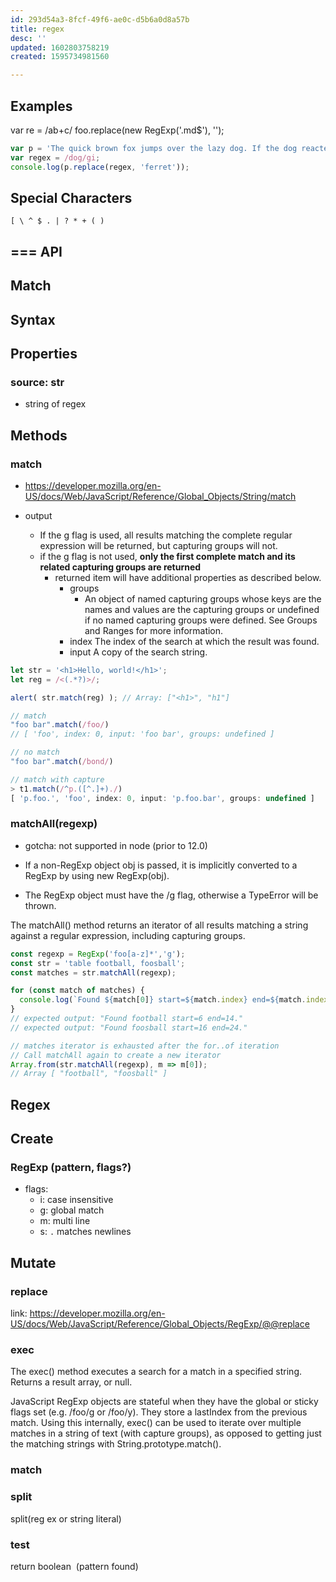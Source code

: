 ```yaml
---
id: 293d54a3-8fcf-49f6-ae0c-d5b6a0d8a57b
title: regex
desc: ''
updated: 1602803758219
created: 1595734981560

---
```



## Examples

var re = /ab+c/
foo.replace(new RegExp('.md$'), '');

```js
var p = 'The quick brown fox jumps over the lazy dog. If the dog reacted, was it really lazy?';
var regex = /dog/gi;
console.log(p.replace(regex, 'ferret'));

```

## Special Characters

```
[ \ ^ $ . | ? * + ( )

```

## === API

## Match

## Syntax

## Properties

### source: str
- string of regex

## Methods

### match
- https://developer.mozilla.org/en-US/docs/Web/JavaScript/Reference/Global_Objects/String/match

- output
    - If the g flag is used, all results matching the complete regular expression will be returned, but capturing groups will not.
    - if the g flag is not used, **only the first complete match and its related capturing groups are returned** 
        - returned item will have additional properties as described below.
            - groups
                - An object of named capturing groups whose keys are the names and values are the capturing groups or undefined if no named capturing groups were defined. See Groups and Ranges for more information.
            - index
                The index of the search at which the result was found.
            - input
                A copy of the search string.

```js
let str = '<h1>Hello, world!</h1>';
let reg = /<(.*?)>/;

alert( str.match(reg) ); // Array: ["<h1>", "h1"]

// match
"foo bar".match(/foo/)
// [ 'foo', index: 0, input: 'foo bar', groups: undefined ]

// no match
"foo bar".match(/bond/)

// match with capture
> t1.match(/^p.([^.]+)./)
[ 'p.foo.', 'foo', index: 0, input: 'p.foo.bar', groups: undefined ]

```

### matchAll(regexp)
- gotcha: not supported in node (prior to 12.0)

- If a non-RegExp object obj is passed, it is implicitly converted to a RegExp by using new RegExp(obj).
- The RegExp object must have the /g flag, otherwise a TypeError will be thrown.

The matchAll() method returns an iterator of all results matching a string against a regular expression, including capturing groups.


```ts
const regexp = RegExp('foo[a-z]*','g');
const str = 'table football, foosball';
const matches = str.matchAll(regexp);

for (const match of matches) {
  console.log(`Found ${match[0]} start=${match.index} end=${match.index + match[0].length}.`);
}
// expected output: "Found football start=6 end=14."
// expected output: "Found foosball start=16 end=24."

// matches iterator is exhausted after the for..of iteration
// Call matchAll again to create a new iterator
Array.from(str.matchAll(regexp), m => m[0]);
// Array [ "football", "foosball" ]
```

## Regex

## Create

### RegExp (pattern, flags?)
- flags:
    - i: case insensitive
    - g: global match
    - m: multi line
    - s: `.` matches newlines

## Mutate

### replace
link: https://developer.mozilla.org/en-US/docs/Web/JavaScript/Reference/Global_Objects/RegExp/@@replace

### exec

The exec() method executes a search for a match in a specified string. Returns a result array, or null.

JavaScript RegExp objects are stateful when they have the global or sticky flags set (e.g. /foo/g or /foo/y). They store a lastIndex from the previous match. Using this internally, exec() can be used to iterate over multiple matches in a string of text (with capture groups), as opposed to getting just the matching strings with String.prototype.match().




### match

### split
split(reg ex or string literal)

### test
return boolean  (pattern found) 

